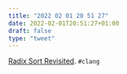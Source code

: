 ```yaml
---
title: "2022 02 01 20 51 27"
date: 2022-02-01T20:51:27+01:00
draft: false
type: "tweet"
---
```

[Radix Sort Revisited](https://www.codercorner.com/RadixSortRevisited.htm). `#clang`
